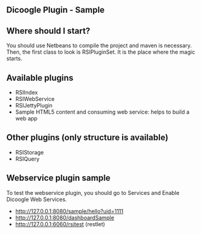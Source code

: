 Dicoogle Plugin - Sample 
-----------------------


Where should I start?
-----------------------

You should use Netbeans to compile the project and maven is necessary. Then, the first class to look is RSIPluginSet. It is the place where the magic starts.


Available plugins
-----------------------
- RSIIndex
- RSIWebService
- RSIJettyPlugin
- Sample HTML5 content and consuming web service: helps to build a web app

Other plugins (only structure is available)
---------------------
- RSIStorage
- RSIQuery


Webservice plugin sample
--------------------------

To test the webservice plugin, you should go to Services and Enable Dicoogle Web Services.

- http://127.0.0.1:8080/sample/hello?uid=1111
- http://127.0.0.1:8080/dashboardSample
- http://127.0.0.1:6060/rsitest (restlet)



